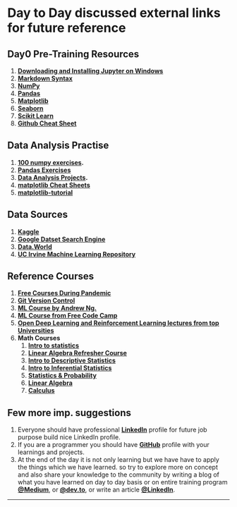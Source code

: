 # Day to Day discussed external links for future reference

## Day0 Pre-Training Resources

1. **[Downloading and Installing Jupyter on Windows](https://medium.com/@anilkumarteegala/getting-started-with-anaconda-and-jupyter-notebook-on-windows-68e68a2a3bbb)**
2. **[Markdown Syntax](https://www.markdownguide.org/cheat-sheet/)**
3. **[NumPy](http://numpy.org/)**
4. **[Pandas](http://pandas.pydata.org/)**
5. **[Matplotlib](http://matplotlib.org/)**
6. **[Seaborn](https://seaborn.pydata.org/)**
7. **[Scikit Learn](http://scikit-learn.org)**
8. **[Github Cheat Sheet](https://github.github.com/training-kit/downloads/github-git-cheat-sheet.pdf)**


## Data Analysis Practise

1. **[100 numpy exercises](https://github.com/rougier/numpy-100).**
2. **[Pandas Exercises](https://github.com/guipsamora/pandas_exercises)**
3. **[Data Analysis Projects](freecodecamp.org/learn/data-analysis-with-python/data-analysis-with-python-projects/).**
2. **[matplotlib Cheat Sheets](https://github.com/rougier/matplotlib-cheatsheet)**
3. **[matplotlib-tutorial](https://github.com/rougier/matplotlib-tutorial)**

## Data Sources
1. **[Kaggle](https://www.kaggle.com/datasets)**
2. **[Google Datset Search Engine](https://datasetsearch.research.google.com/)**
3. **[Data.World](https://data.world/)**
4. **[UC Irvine Machine Learning Repository](https://archive.ics.uci.edu/ml/index.php)**

## Reference Courses

1. **[Free Courses During Pandemic](https://medium.com/@anilkumarteegala/free-online-certificate-courses-you-can-start-during-covid-19-epidemic-8cbfdce1a49e)**
2. **[Git Version Control](https://openclassrooms.com/en/courses/5671626-manage-your-code-project-with-git-github)**
2. **[ML Course by Andrew Ng.](https://www.youtube.com/playlist?list=PLoROMvodv4rMiGQp3WXShtMGgzqpfVfbU)**
2. **[ML Course from Free Code Camp](https://www.freecodecamp.org/learn/)**
3. **[Open Deep Learning and Reinforcement Learning lectures from top Universities](https://github.com/Machine-Learning-Tokyo/AI_Curriculum)**
3. **Math Courses**
    1. **[Intro to statistics](https://in.udacity.com/portfolio-builder/intro-to-statistics--st101)**
    1. **[Linear Algebra Refresher Course](https://www.udacity.com/course/linear-algebra-refresher-course--ud953)**
    1. **[Intro to Descriptive Statistics](https://in.udacity.com/course/intro-to-descriptive-statistics--ud827)**
    1. **[Intro to Inferential Statistics](https://in.udacity.com/course/intro-to-inferential-statistics--ud201)**
    1. **[Statistics & Probability](https://www.khanacademy.org/math/statistics-probability)**
    1. **[Linear Algebra](https://www.khanacademy.org/math/linear-algebra)**
	  1. **[Calculus](https://www.youtube.com/playlist?list=PLZHQObOWTQDMsr9K-rj53DwVRMYO3t5Yr)**

## Few more imp. suggestions
1. Everyone should have professional [**LinkedIn**](https://www.linkedin.com/) profile for future job purpose build nice LinkedIn profile.
2. If you are a programmer you should have [**GitHub**](github.com) profile with your learnings and projects.
3. At the end of the day it is not only learning but we have have to apply the things which we have learned. so try to explore more on concept and also share your knowledge to the community by writing a blog of what you have learned on day to day basis or on entire training program [**@Medium**](https://medium.com/), or [**@dev.to**](https://dev.to/new), or write an article [**@LinkedIn**](https://www.linkedin.com/post/new/).
***************************
